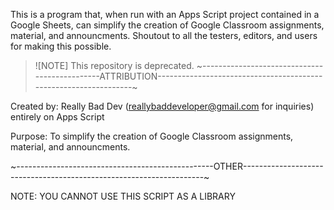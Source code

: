 This is a program that, when run with an Apps Script project contained in a Google Sheets, can simplify the creation of Google Classroom assignments, material, and announcments. Shoutout to all the testers, editors, and users for making this possible.

> ![NOTE]
> This repository is deprecated.
~----------------------------------------------ATTRIBUTION-----------------------------------------------------------------~

Created by: Really Bad Dev (reallybaddeveloper@gmail.com for inquiries) entirely on Apps Script

Purpose: To simplify the creation of Google Classroom  assignments, material, and announcments.

~-------------------------------------------------OTHER--------------------------------------------------------------------~

NOTE: YOU CANNOT USE THIS SCRIPT AS A LIBRARY
